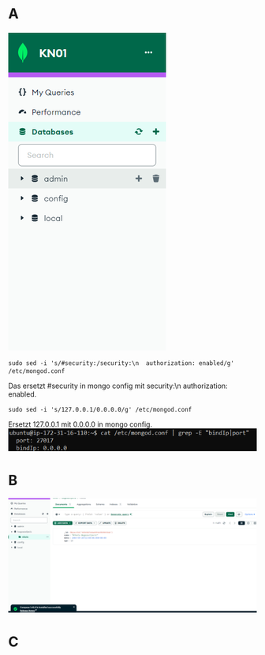 # A
![Screenshot details page](https://github.com/NikolaBogosavljevic/M165_NiBog/blob/main/KN01/images/dblist.png)

````
sudo sed -i 's/#security:/security:\n  authorization: enabled/g' /etc/mongod.conf
````
Das ersetzt #security in mongo config mit security:\n  authorization: enabled.

````
sudo sed -i 's/127.0.0.1/0.0.0.0/g' /etc/mongod.conf
````
Ersetzt 127.0.0.1 mit 0.0.0.0 in mongo config.
![Screenshot details page](https://github.com/NikolaBogosavljevic/M165_NiBog/blob/main/KN01/images/dd)

# B
![Screenshot details page](https://github.com/NikolaBogosavljevic/M165_NiBog/blob/main/KN01/images/dbcolldoc.png)


# C
